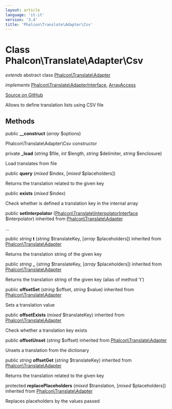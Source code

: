 ```yaml
---
layout: article
language: 'it-it'
version: '3.4'
title: 'Phalcon\Translate\Adapter\Csv'
---
```


# Class **Phalcon\Translate\Adapter\Csv**

*extends* abstract class [Phalcon\Translate\Adapter](/3.4/en/api/Phalcon_Translate_Adapter)

*implements* [Phalcon\Translate\AdapterInterface](/3.4/en/api/Phalcon_Translate_AdapterInterface), [ArrayAccess](http://php.net/manual/en/class.arrayaccess.php)

<a href="https://github.com/phalcon/cphalcon/tree/v3.4.0/phalcon/translate/adapter/csv.zep" class="btn btn-default btn-sm">Source on GitHub</a>

Allows to define translation lists using CSV file

## Methods

public **__construct** (*array* $options)

Phalcon\Translate\Adapter\Csv constructor

private **_load** (*string* $file, *int* $length, *string* $delimiter, *string* $enclosure)

Load translates from file

public **query** (*mixed* $index, [*mixed* $placeholders])

Returns the translation related to the given key

public **exists** (*mixed* $index)

Check whether is defined a translation key in the internal array

public **setInterpolator** ([Phalcon\Translate\InterpolatorInterface](/3.4/en/api/Phalcon_Translate_InterpolatorInterface) $interpolator) inherited from [Phalcon\Translate\Adapter](/3.4/en/api/Phalcon_Translate_Adapter)

...

public *string* **t** (*string* $translateKey, [*array* $placeholders]) inherited from [Phalcon\Translate\Adapter](/3.4/en/api/Phalcon_Translate_Adapter)

Returns the translation string of the given key

public *string* **_** (*string* $translateKey, [*array* $placeholders]) inherited from [Phalcon\Translate\Adapter](/3.4/en/api/Phalcon_Translate_Adapter)

Returns the translation string of the given key (alias of method 't')

public **offsetSet** (*string* $offset, *string* $value) inherited from [Phalcon\Translate\Adapter](/3.4/en/api/Phalcon_Translate_Adapter)

Sets a translation value

public **offsetExists** (*mixed* $translateKey) inherited from [Phalcon\Translate\Adapter](/3.4/en/api/Phalcon_Translate_Adapter)

Check whether a translation key exists

public **offsetUnset** (*string* $offset) inherited from [Phalcon\Translate\Adapter](/3.4/en/api/Phalcon_Translate_Adapter)

Unsets a translation from the dictionary

public *string* **offsetGet** (*string* $translateKey) inherited from [Phalcon\Translate\Adapter](/3.4/en/api/Phalcon_Translate_Adapter)

Returns the translation related to the given key

protected **replacePlaceholders** (*mixed* $translation, [*mixed* $placeholders]) inherited from [Phalcon\Translate\Adapter](/3.4/en/api/Phalcon_Translate_Adapter)

Replaces placeholders by the values passed